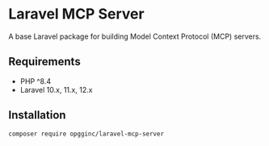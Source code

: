 # Laravel MCP Server

A base Laravel package for building Model Context Protocol (MCP) servers.

## Requirements

- PHP ^8.4
- Laravel 10.x, 11.x, 12.x

## Installation

```bash
composer require opgginc/laravel-mcp-server
```
